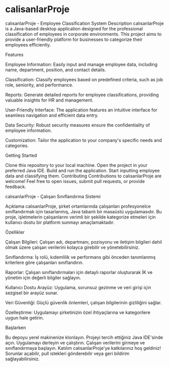 # calisanlarProje
calısanlarProje - Employee Classification System
Description
calısanlarProje is a Java-based desktop application designed for the professional classification of employees in corporate environments. This project aims to provide a user-friendly platform for businesses to categorize their employees efficiently.

Features

Employee Information: Easily input and manage employee data, including name, department, position, and contact details.

Classification: Classify employees based on predefined criteria, such as job role, seniority, and performance.

Reports: Generate detailed reports for employee classifications, providing valuable insights for HR and management.

User-Friendly Interface: The application features an intuitive interface for seamless navigation and efficient data entry.

Data Security: Robust security measures ensure the confidentiality of employee information.

Customization: Tailor the application to your company's specific needs and categories.

Getting Started

Clone this repository to your local machine.
Open the project in your preferred Java IDE.
Build and run the application.
Start inputting employee data and classifying them.
Contributing
Contributions to calısanlarProje are welcome! Feel free to open issues, submit pull requests, or provide feedback.

calısanlarProje - Çalışan Sınıflandırma Sistemi

Açıklama
calısanlarProje, şirket ortamlarında çalışanları profesyonelce sınıflandırmak için tasarlanmış, Java tabanlı bir masaüstü uygulamasıdır. Bu proje, işletmelerin çalışanlarını verimli bir şekilde kategorize etmeleri için kullanıcı dostu bir platform sunmayı amaçlamaktadır.

Özellikler

Çalışan Bilgileri: Çalışan adı, departmanı, pozisyonu ve iletişim bilgileri dahil olmak üzere çalışan verilerini kolayca girebilir ve yönetebilirsiniz.

Sınıflandırma: İş rolü, kıdemlilik ve performans gibi önceden tanımlanmış kriterlere göre çalışanları sınıflandırın.

Raporlar: Çalışan sınıflandırmaları için detaylı raporlar oluşturarak İK ve yönetim için değerli bilgiler sağlayın.

Kullanıcı Dostu Arayüz: Uygulama, sorunsuz gezinme ve veri girişi için sezgisel bir arayüz sunar.

Veri Güvenliği: Güçlü güvenlik önlemleri, çalışan bilgilerinin gizliliğini sağlar.

Özelleştirme: Uygulamayı şirketinizin özel ihtiyaçlarına ve kategorilere uygun hale getirin.

Başlarken

Bu depoyu yerel makinenize klonlayın.
Projeyi tercih ettiğiniz Java IDE'sinde açın.
Uygulamayı derleyin ve çalıştırın.
Çalışan verilerini girmeye ve sınıflandırmaya başlayın.
Katılım
calısanlarProje'ye katkılarınız hoş geldiniz! Sorunlar açabilir, pull istekleri gönderebilir veya geri bildirim sağlayabilirsiniz.
